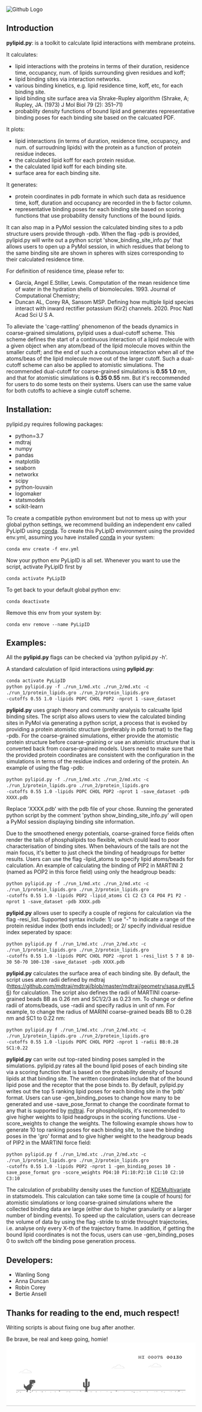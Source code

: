 ![Github Logo](https://github.com/wlsong/PyLipID/blob/master/header.png)

## Introduction 
**pylipid.py**: is a toolkit to calculate lipid interactions with membrane proteins. 

It calculates: 
- lipid interactions with the proteins in terms of their duration, residence time, occupancy, num. of lipids surrounding given residues and koff;
- lipid binding sites via interaction networks. 
- various binding kinetics, e.g. lipid residence time, koff, etc, for each binding site. 
- lipid binding site surface area via Shrake-Rupley algorithm (Shrake, A; Rupley, JA. (1973) J Mol Biol 79 (2): 351–71)
- probablity density functions of bound lipid and generates representative binding poses for each binding site based on the calcuated PDF. 

It plots:
- lipid interactions (in terms of duration, residence time, occupancy, and num. of surroudning lipids) with the protein as a function of protein residue indeces. 
- the calculated lipid koff for each protein residue. 
- the calculated lipid koff for each binding site.
- surface area for each binding site. 

It generates:
- protein coordinates in pdb formate in which such data as residuence time, koff, duration and occupancy are recorded in the b factor column. 
- representative binding poses for each binding site based on scoring functions that use probability density functions of the bound lipids. 

It can also map in a PyMol session the calculated binding sites to a pdb structure users provide through -pdb. When the flag -pdb is provided, pylipid.py will write out a python script 'show_binding_site_info.py' that allows users to open up a PyMol session, in which residues that belong to the same binding site are shown in spheres with sizes corresponding to their calculated residence time. 

For definition of residence time, please refer to:
- García, Angel E.Stiller, Lewis. Computation of the mean residence time of water in the hydration shells of biomolecules. 1993. Journal of Computational Chemistry;
- Duncan AL, Corey RA, Sansom MSP. Defining how multiple lipid species interact with inward rectifier potassium (Kir2) channels. 2020. Proc Natl Acad Sci U S A.

To alleviate the 'cage-rattling' phenomenon of the beads dynamics in coarse-grained simulations, pylipid uses a dual-cutoff scheme. This scheme defines the start of a continuous interaction of a lipid molecule with a given object when any atom/bead of the lipid molecule moves within the smaller cutoff; and the end of such a contunuous interaction when all of the atoms/beas of the lipid molecule move out of the larger cutoff. Such a dual-cutoff scheme can also be applied to atomistic simulations. The recommended dual-cutoff for coarse-grained simulations is **0.55 1.0** nm, and that for atomistic simulations is **0.35 0.55** nm. But it's reccommended for users to do some tests on their systems. Users can use the same value for both cutoffs to achieve a single cutoff scheme. 


## Installation:
pylipid.py requires following packages:
- python=3.7
- mdtraj
- numpy
- pandas
- matplotlib
- seaborn
- networkx
- scipy
- python-louvain
- logomaker
- statsmodels
- scikit-learn

To create a compatible python environment but not to mess up with your global python settings, we recommend building an independent env called PyLipID using [conda](https://www.anaconda.com/distribution/). 
To create this PyLipID environment using the provided env.yml, assuming you have installed [conda](https://www.anaconda.com/distribution/) in your system:
```
conda env create -f env.yml
```
Now your python env PyLipID is all set. Whenever you want to use the script, activate PyLipID first by
```
conda activate PyLipID
```
To get back to your default global python env:
``` 
conda deactivate
```
Remove this env from your system by:
```
conda env remove --name PyLipID
```


## Examples: 
All the **pylipid.py** flags can be checked via 'python pylipid.py -h'.

A standard calculation of lipid interactions using **pylipid.py**:
```
conda activate PyLipID
python pylipid.py -f ./run_1/md.xtc ./run_2/md.xtc -c ./run_1/protein_lipids.gro ./run_2/protein_lipids.gro 
-cutoffs 0.55 1.0 -lipids POPC CHOL POP2 -nprot 1 -save_dataset 
```

**pylipid.py** uses graph theory and community analysis to calcualte lipid binding sites. The script also allows users to view the calculated binding sites in PyMol via generating a python script, a process that is evoked by providing a protein atomistic structure (preferably in pdb format) to the flag -pdb. For the coarse-grained simulations, either provide the atomistic protein structure before coarse-graining or use an atomistic structure that is converted back from coarse-grained models. Users need to make sure that the provided protein coordinates are consistent with the configuration in the simulations in terms of the residue indices and ordering of the protein. An example of using the flag -pdb: 
```
python pylipid.py -f ./run_1/md.xtc ./run_2/md.xtc -c ./run_1/protein_lipids.gro ./run_2/protein_lipids.gro 
-cutoffs 0.55 1.0 -lipids POPC CHOL POP2 -nprot 1 -save_dataset -pdb XXXX.pdb
```
Replace 'XXXX.pdb' with the pdb file of your chose. Running the generated python script by the comment 'python show_binding_site_info.py' will open a PyMol session displaying binding site information. 

Due to the smoothened energy potentials, coarse-grained force fields often render the tails of phosphalipids too flexible, which could lead to poor characterisation of binding sites. When behaviours of the tails are not the main focus, it's better to just check the binding of headgroups for better results. Users can use the flag -lipid_atoms to specify lipid atoms/beads for calculation. An example of calculating the binding of PIP2 in MARTINI 2 (named as POP2 in this force field) using only the headgroup beads: 
```
python pylipid.py -f ./run_1/md.xtc ./run_2/md.xtc -c ./run_1/protein_lipids.gro ./run_2/protein_lipids.gro 
-cutoffs 0.55 1.0 -lipids POP2 -lipid_atoms C1 C2 C3 C4 PO4 P1 P2 -nprot 1 -save_dataset -pdb XXXX.pdb 
```

**pylipid.py** allows user to specify a couple of regions for calculation via the flag -resi_list. Supported syntax include: 1/ use "-" to indicate a range of the protein residue index (both ends included); or 2/ specify individual residue index seperated by space: 
```
python pylipid.py f ./run_1/md.xtc ./run_2/md.xtc -c ./run_1/protein_lipids.gro ./run_2/protein_lipids.gro 
-cutoffs 0.55 1.0 -lipids POPC CHOL POP2 -nprot 1 -resi_list 5 7 8 10-30 50-70 100-130 -save_dataset -pdb XXXX.pdb
```

**pylipid.py** calculates the surface area of each binding site. By default, the script uses atom radii defined by mdtraj (https://github.com/mdtraj/mdtraj/blob/master/mdtraj/geometry/sasa.py#L56) for calculation. The script also defines the radii of MARTINI coarse-grained beads BB as 0.26 nm and SC1/2/3 as 0.23 nm. To change or define radii of atoms/beads, use -radii and specify radius in unit of nm. For example, to change the radius of MARINI coarse-grained beads BB to 0.28 nm and SC1 to 0.22 nm: 
```
python pylipid.py f ./run_1/md.xtc ./run_2/md.xtc -c ./run_1/protein_lipids.gro ./run_2/protein_lipids.gro 
-cutoffs 0.55 1.0 -lipids POPC CHOL POP2 -nprot 1 -radii BB:0.28 SC1:0.22
```

**pylipid.py** can write out top-rated binding poses sampled in the simulations. pylipid.py rates all the bound lipid poses of each binding site via a scoring function that is based on the probability density of bound lipids at that binding site. The written coordinates include that of the bound lipid pose and the receptor that the pose binds to. By default, pylipid.py writes out the top 5 ranking lipid poses for each binding site in the 'pdb' format. Users can use -gen_binding_poses to change how many to be generated and use -save_pose_format to change the coordinate format to any that is supported by [mdtraj](http://mdtraj.org). For phospholipids, it's recommended to give higher weights to lipid headgroups in the scoring functions. Use -score_weights to change the weights. The following example shows how to generate 10 top ranking poses for each binding site, to save the binding poses in the 'gro' format and to give higher weight to the headgroup beads of PIP2 in the MARTINI force field:
```
python pylipid.py f ./run_1/md.xtc ./run_2/md.xtc -c ./run_1/protein_lipids.gro ./run_2/protein_lipids.gro 
-cutoffs 0.55 1.0 -lipids POP2 -nprot 1 -gen_binding_poses 10 -save_pose_format gro -score_weights PO4:10 P1:10:P2:10 C1:10 C2:10 C3:10
```
The calculation of probability density uses the function of [KDEMultivariate](https://www.statsmodels.org/stable/generated/statsmodels.nonparametric.kernel_density.KDEMultivariate.html) in statsmodels. This calculation can take some time (a couple of hours) for atomistic simulations or long coarse-grained simulations where the collected binding data are large (either due to higher granularity or a larger number of binding events). To speed up the calculation, users can decrease the volume of data by using the flag -stride to stride throught trajectories, i.e. analyse only every X-th of the trajectory frame. In addition, if getting the bound lipid coordinates is not the focus, users can use -gen_binding_poses 0 to switch off the binding pose generation process. 


## Developers:
- Wanling Song
- Anna Duncan
- Robin Corey
- Bertie Ansell


## Thanks for reading to the end, much respect!
Writing scripts is about fixing one bug after another.

Be brave, be real and keep going, homie!
![Github Logo](https://github.com/wlsong/wlsong/blob/master/resources/dino.gif)

